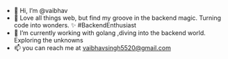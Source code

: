- 👋 Hi, I’m @vaibhav
- 👀  Love all things web, but find my groove in the backend magic. Turning code into wonders. ✨ #BackendEnthusiast
- 🌱 I’m currently working with golang ,diving into the backend world. Exploring the unknowns 
- 📫 you can reach me at vaibhavsingh5520@gmail.com

<!---
neogvaibhav/neogvaibhav is a ✨ special ✨ repository because its `README.md` (this file) appears on your GitHub profile.
You can click the Preview link to take a look at your changes.
--->
